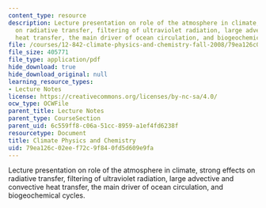 ```yaml
---
content_type: resource
description: Lecture presentation on role of the atmosphere in climate, strong effects
  on radiative transfer, filtering of ultraviolet radiation, large advective and convective
  heat transfer, the main driver of ocean circulation, and biogeochemical cycles.
file: /courses/12-842-climate-physics-and-chemistry-fall-2008/79ea126c02eef72c9f840fd5d609e9fa_part3_lec1.pdf
file_size: 405771
file_type: application/pdf
hide_download: true
hide_download_original: null
learning_resource_types:
- Lecture Notes
license: https://creativecommons.org/licenses/by-nc-sa/4.0/
ocw_type: OCWFile
parent_title: Lecture Notes
parent_type: CourseSection
parent_uid: 6c559ff8-c06a-51cc-8959-a1ef4fd6238f
resourcetype: Document
title: Climate Physics and Chemistry
uid: 79ea126c-02ee-f72c-9f84-0fd5d609e9fa
---
```

Lecture presentation on role of the atmosphere in climate, strong effects on radiative transfer, filtering of ultraviolet radiation, large advective and convective heat transfer, the main driver of ocean circulation, and biogeochemical cycles.